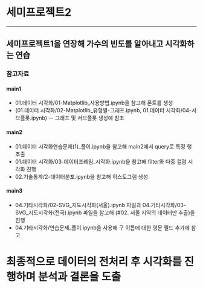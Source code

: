 # 세미프로젝트2
----------
## 세미프로젝트1을 연장해 가수의 빈도를 알아내고 시각화하는 연습

### 참고자료

#### main1
- 01.데이터 시각화/01-Matplotlib_사용방법.ipynb을 참고해 폰트를 생성
- (01.데이터 시각화/02-Matplotlib_유형별-그래프.ipynb, 01.데이터 시각화/04-서브플롯.ipynb)
-- 그래프 및 서브플롯 생성에 참조

#### main2
- 01.데이터 시각화연습문제(1)_풀이.ipynb을 참고해 main2에서 query로 특정 행 추출
- 01.데이터 시각화/03-데이터프레임_시각화.ipynb을 참고해 filter와 다중 컬럼 시각화 진행
- 02.기술통계/2-데이터분포.ipynb을 참고해 히스토그램 생성

#### main3
- 04.기타시각화/02-SVG_지도시각화(서울).ipynb 파일과 04.기타시각화/03-SVG_지도시각화(전국).ipynb 파일을 참고해 (#02. 서울 지역의 데이터만 추출)을 진행
- 04.기타시각화/연습문제_풀이.ipynb을 사용해 구 이름에 대한 영문 필드 추가에 참고

# 최종적으로 데이터의 전처리 후 시각화를 진행하며 분석과 결론을 도출